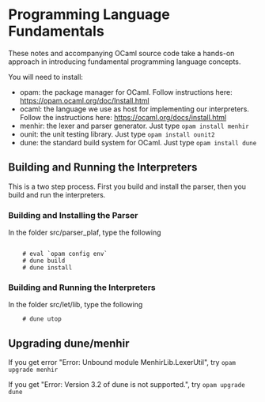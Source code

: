 # Programming Language Fundamentals

These notes and accompanying OCaml source code take a hands-on
approach in introducing fundamental programming language concepts. 

You will need to install:
* opam: the package manager for OCaml. Follow instructions here: https://opam.ocaml.org/doc/Install.html
* ocaml: the language we use as host for implementing our interpreters. Follow the instructions here: https://ocaml.org/docs/install.html
* menhir: the lexer and parser generator.  Just type `opam install menhir`
* ounit: the unit testing library. Just type `opam install ounit2`
* dune: the standard build system for OCaml. Just type `opam install dune`

## Building and Running the Interpreters

This is a two step process. First you build and install the parser, then you build and run the interpreters.

### Building and Installing the Parser

In the folder src/parser_plaf, type the following

<pre><code> 
    # eval `opam config env`
    # dune build
    # dune install
</code></pre>


### Building and Running the Interpreters

In the folder src/let/lib, type the following 

<pre><code>    # dune utop
</code></pre>


## Upgrading dune/menhir

If you get error "Error: Unbound module MenhirLib.LexerUtil", try `opam upgrade menhir`

If you get "Error: Version 3.2 of dune is not supported.", try `opam upgrade dune`
